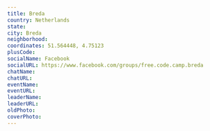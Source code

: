 ```yaml
---
title: Breda
country: Netherlands
state: 
city: Breda
neighborhood: 
coordinates: 51.564448, 4.75123
plusCode:
socialName: Facebook
socialURL: https://www.facebook.com/groups/free.code.camp.breda
chatName:
chatURL:
eventName:
eventURL:
leaderName:
leaderURL:
oldPhoto: 
coverPhoto:
---
```

